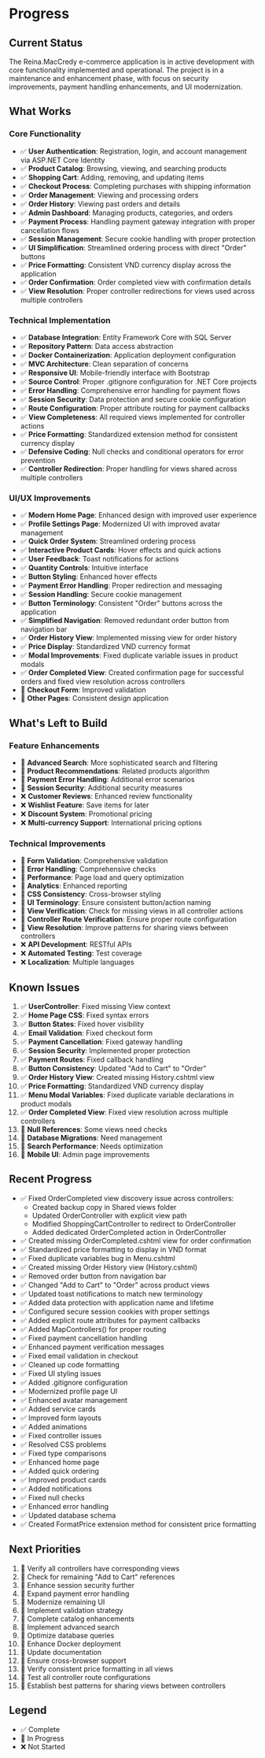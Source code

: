 # Progress

## Current Status

The Reina.MacCredy e-commerce application is in active development with core functionality implemented and operational. The project is in a maintenance and enhancement phase, with focus on security improvements, payment handling enhancements, and UI modernization.

## What Works

### Core Functionality

- ✅ **User Authentication**: Registration, login, and account management via ASP.NET Core Identity
- ✅ **Product Catalog**: Browsing, viewing, and searching products
- ✅ **Shopping Cart**: Adding, removing, and updating items
- ✅ **Checkout Process**: Completing purchases with shipping information
- ✅ **Order Management**: Viewing and processing orders
- ✅ **Order History**: Viewing past orders and details
- ✅ **Admin Dashboard**: Managing products, categories, and orders
- ✅ **Payment Process**: Handling payment gateway integration with proper cancellation flows
- ✅ **Session Management**: Secure cookie handling with proper protection
- ✅ **UI Simplification**: Streamlined ordering process with direct "Order" buttons
- ✅ **Price Formatting**: Consistent VND currency display across the application
- ✅ **Order Confirmation**: Order completed view with confirmation details
- ✅ **View Resolution**: Proper controller redirections for views used across multiple controllers

### Technical Implementation

- ✅ **Database Integration**: Entity Framework Core with SQL Server
- ✅ **Repository Pattern**: Data access abstraction
- ✅ **Docker Containerization**: Application deployment configuration
- ✅ **MVC Architecture**: Clean separation of concerns
- ✅ **Responsive UI**: Mobile-friendly interface with Bootstrap
- ✅ **Source Control**: Proper .gitignore configuration for .NET Core projects
- ✅ **Error Handling**: Comprehensive error handling for payment flows
- ✅ **Session Security**: Data protection and secure cookie configuration
- ✅ **Route Configuration**: Proper attribute routing for payment callbacks
- ✅ **View Completeness**: All required views implemented for controller actions
- ✅ **Price Formatting**: Standardized extension method for consistent currency display
- ✅ **Defensive Coding**: Null checks and conditional operators for error prevention
- ✅ **Controller Redirection**: Proper handling for views shared across multiple controllers

### UI/UX Improvements

- ✅ **Modern Home Page**: Enhanced design with improved user experience
- ✅ **Profile Settings Page**: Modernized UI with improved avatar management
- ✅ **Quick Order System**: Streamlined ordering process
- ✅ **Interactive Product Cards**: Hover effects and quick actions
- ✅ **User Feedback**: Toast notifications for actions
- ✅ **Quantity Controls**: Intuitive interface
- ✅ **Button Styling**: Enhanced hover effects
- ✅ **Payment Error Handling**: Proper redirection and messaging
- ✅ **Session Handling**: Secure cookie management
- ✅ **Button Terminology**: Consistent "Order" buttons across the application
- ✅ **Simplified Navigation**: Removed redundant order button from navigation bar
- ✅ **Order History View**: Implemented missing view for order history
- ✅ **Price Display**: Standardized VND currency format
- ✅ **Modal Improvements**: Fixed duplicate variable issues in product modals
- ✅ **Order Completed View**: Created confirmation page for successful orders and fixed view resolution across controllers
- 🔄 **Checkout Form**: Improved validation
- 🔄 **Other Pages**: Consistent design application

## What's Left to Build

### Feature Enhancements

- 🔄 **Advanced Search**: More sophisticated search and filtering
- 🔄 **Product Recommendations**: Related products algorithm
- 🔄 **Payment Error Handling**: Additional error scenarios
- 🔄 **Session Security**: Additional security measures
- ❌ **Customer Reviews**: Enhanced review functionality
- ❌ **Wishlist Feature**: Save items for later
- ❌ **Discount System**: Promotional pricing
- ❌ **Multi-currency Support**: International pricing options

### Technical Improvements

- 🔄 **Form Validation**: Comprehensive validation
- 🔄 **Error Handling**: Comprehensive checks
- 🔄 **Performance**: Page load and query optimization
- 🔄 **Analytics**: Enhanced reporting
- 🔄 **CSS Consistency**: Cross-browser styling
- 🔄 **UI Terminology**: Ensure consistent button/action naming
- 🔄 **View Verification**: Check for missing views in all controller actions
- 🔄 **Controller Route Verification**: Ensure proper route configuration
- 🔄 **View Resolution**: Improve patterns for sharing views between controllers
- ❌ **API Development**: RESTful APIs
- ❌ **Automated Testing**: Test coverage
- ❌ **Localization**: Multiple languages

## Known Issues

1. ✅ **UserController**: Fixed missing View context
2. ✅ **Home Page CSS**: Fixed syntax errors
3. ✅ **Button States**: Fixed hover visibility
4. ✅ **Email Validation**: Fixed checkout form
5. ✅ **Payment Cancellation**: Fixed gateway handling
6. ✅ **Session Security**: Implemented proper protection
7. ✅ **Payment Routes**: Fixed callback handling
8. ✅ **Button Consistency**: Updated "Add to Cart" to "Order"
9. ✅ **Order History View**: Created missing History.cshtml view
10. ✅ **Price Formatting**: Standardized VND currency display
11. ✅ **Menu Modal Variables**: Fixed duplicate variable declarations in product modals
12. ✅ **Order Completed View**: Fixed view resolution across multiple controllers
13. 🔄 **Null References**: Some views need checks
14. 🔄 **Database Migrations**: Need management
15. 🔄 **Search Performance**: Needs optimization
16. 🔄 **Mobile UI**: Admin page improvements

## Recent Progress

- ✅ Fixed OrderCompleted view discovery issue across controllers:
  - Created backup copy in Shared views folder
  - Updated OrderController with explicit view path
  - Modified ShoppingCartController to redirect to OrderController
  - Added dedicated OrderCompleted action in OrderController
- ✅ Created missing OrderCompleted.cshtml view for order confirmation
- ✅ Standardized price formatting to display in VND format
- ✅ Fixed duplicate variables bug in Menu.cshtml
- ✅ Created missing Order History view (History.cshtml)
- ✅ Removed order button from navigation bar
- ✅ Changed "Add to Cart" to "Order" across product views
- ✅ Updated toast notifications to match new terminology
- ✅ Added data protection with application name and lifetime
- ✅ Configured secure session cookies with proper settings
- ✅ Added explicit route attributes for payment callbacks
- ✅ Added MapControllers() for proper routing
- ✅ Fixed payment cancellation handling
- ✅ Enhanced payment verification messages
- ✅ Fixed email validation in checkout
- ✅ Cleaned up code formatting
- ✅ Fixed UI styling issues
- ✅ Added .gitignore configuration
- ✅ Modernized profile page UI
- ✅ Enhanced avatar management
- ✅ Added service cards
- ✅ Improved form layouts
- ✅ Added animations
- ✅ Fixed controller issues
- ✅ Resolved CSS problems
- ✅ Fixed type comparisons
- ✅ Enhanced home page
- ✅ Added quick ordering
- ✅ Improved product cards
- ✅ Added notifications
- ✅ Fixed null checks
- ✅ Enhanced error handling
- ✅ Updated database schema
- ✅ Created FormatPrice extension method for consistent price formatting

## Next Priorities

1. 🔄 Verify all controllers have corresponding views
2. 🔄 Check for remaining "Add to Cart" references
3. 🔄 Enhance session security further
4. 🔄 Expand payment error handling
5. 🔄 Modernize remaining UI
6. 🔄 Implement validation strategy
7. 🔄 Complete catalog enhancements
8. 🔄 Implement advanced search
9. 🔄 Optimize database queries
10. 🔄 Enhance Docker deployment
11. 🔄 Update documentation
12. 🔄 Ensure cross-browser support
13. 🔄 Verify consistent price formatting in all views
14. 🔄 Test all controller route configurations
15. 🔄 Establish best patterns for sharing views between controllers

## Legend

- ✅ Complete
- 🔄 In Progress
- ❌ Not Started
